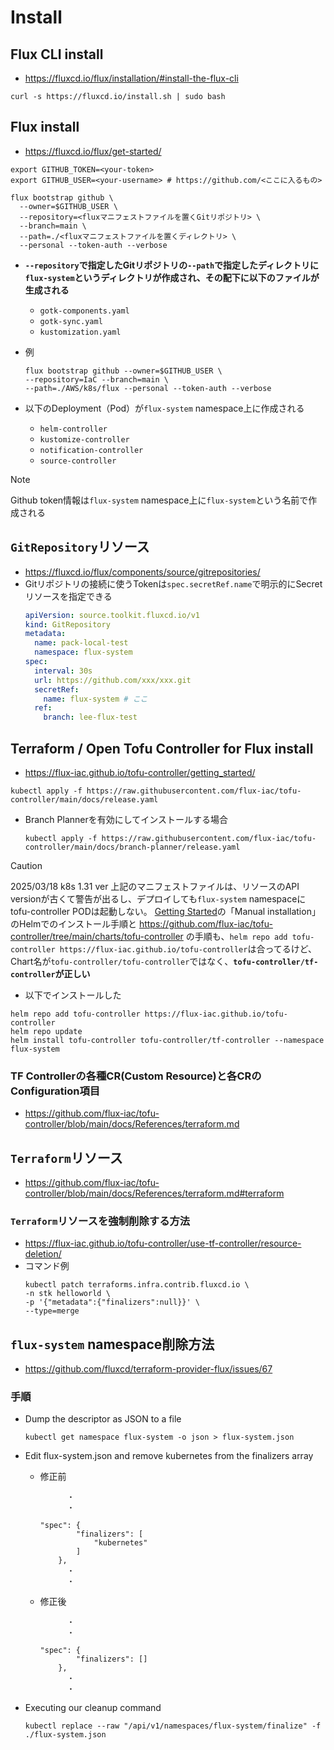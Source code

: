 # Install
## Flux CLI install
- https://fluxcd.io/flux/installation/#install-the-flux-cli

```shell
curl -s https://fluxcd.io/install.sh | sudo bash
```

## Flux install
- https://fluxcd.io/flux/get-started/

```shell
export GITHUB_TOKEN=<your-token>
export GITHUB_USER=<your-username> # https://github.com/<ここに入るもの>

flux bootstrap github \
  --owner=$GITHUB_USER \
  --repository=<fluxマニフェストファイルを置くGitリポジトリ> \
  --branch=main \
  --path=./<fluxマニフェストファイルを置くディレクトリ> \
  --personal --token-auth --verbose
```
- **`--repository`で指定したGitリポジトリの`--path`で指定したディレクトリに`flux-system`というディレクトリが作成され、その配下に以下のファイルが生成される**
  - `gotk-components.yaml`
  - `gotk-sync.yaml`
  - `kustomization.yaml`

- 例  
  ```shell
  flux bootstrap github --owner=$GITHUB_USER \
  --repository=IaC --branch=main \
  --path=./AWS/k8s/flux --personal --token-auth --verbose
  ```

- 以下のDeployment（Pod）が`flux-system` namespace上に作成される
  - `helm-controller`
  - `kustomize-controller`
  - `notification-controller`
  - `source-controller`

> [!NOTE]
> Github token情報は`flux-system` namespace上に`flux-system`という名前で作成される

## `GitRepository`リソース
- https://fluxcd.io/flux/components/source/gitrepositories/
- Gitリポジトリの接続に使うTokenは`spec.secretRef.name`で明示的にSecretリソースを指定できる
  ```yaml
  apiVersion: source.toolkit.fluxcd.io/v1
  kind: GitRepository
  metadata:
    name: pack-local-test
    namespace: flux-system
  spec:
    interval: 30s
    url: https://github.com/xxx/xxx.git
    secretRef:
      name: flux-system # ここ
    ref:
      branch: lee-flux-test
  ```

## Terraform / Open Tofu Controller for Flux install
- https://flux-iac.github.io/tofu-controller/getting_started/

```shell
kubectl apply -f https://raw.githubusercontent.com/flux-iac/tofu-controller/main/docs/release.yaml
```
- Branch Plannerを有効にしてインストールする場合  
  ```shell
  kubectl apply -f https://raw.githubusercontent.com/flux-iac/tofu-controller/main/docs/branch-planner/release.yaml
  ```

> [!CAUTION]
> 2025/03/18 k8s 1.31 ver
> 上記のマニフェストファイルは、リソースのAPI versionが古くて警告が出るし、デプロイしても`flux-system` namespaceにtofu-controller PODは起動しない。
> [Getting Started](https://flux-iac.github.io/tofu-controller/getting_started/)の「Manual installation」のHelmでのインストール手順と https://github.com/flux-iac/tofu-controller/tree/main/charts/tofu-controller の手順も、`helm repo add tofu-controller https://flux-iac.github.io/tofu-controller`は合ってるけど、Chart名が`tofu-controller/tofu-controller`ではなく、**`tofu-controller/tf-controller`が正しい**  
> - 以下でインストールした
> ```shell
> helm repo add tofu-controller https://flux-iac.github.io/tofu-controller
> helm repo update
> helm install tofu-controller tofu-controller/tf-controller --namespace flux-system
> ```

### TF Controllerの各種CR(Custom Resource)と各CRのConfiguration項目
- https://github.com/flux-iac/tofu-controller/blob/main/docs/References/terraform.md

## `Terraform`リソース
- https://github.com/flux-iac/tofu-controller/blob/main/docs/References/terraform.md#terraform

### `Terraform`リソースを強制削除する方法
- https://flux-iac.github.io/tofu-controller/use-tf-controller/resource-deletion/
- コマンド例  
  ```shell
  kubectl patch terraforms.infra.contrib.fluxcd.io \
  -n stk helloworld \
  -p '{"metadata":{"finalizers":null}}' \
  --type=merge
  ```

## `flux-system` namespace削除方法
- https://github.com/fluxcd/terraform-provider-flux/issues/67
### 手順
- Dump the descriptor as JSON to a file  
  ```shell
  kubectl get namespace flux-system -o json > flux-system.json
  ```

- Edit flux-system.json and remove kubernetes from the finalizers array 
  - 修正前
    ```
          ・
          ・

    "spec": {
            "finalizers": [
                "kubernetes"
            ]
        },
          ・
          ・

    ```
  - 修正後
    ```
          ・
          ・

    "spec": {
            "finalizers": []
        },
          ・
          ・

    ```
- Executing our cleanup command  
  ```shell
  kubectl replace --raw "/api/v1/namespaces/flux-system/finalize" -f ./flux-system.json
  ```